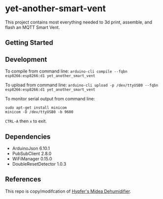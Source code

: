 # yet-another-smart-vent

This project contains most everything needed to 3d print, assemble, and flash an MQTT Smart Vent.

## Getting Started

## Development
To compile from command line:
`arduino-cli compile --fqbn esp8266:esp8266:d1 yet_another_smart_vent`

To upload from command line:
`arduino-cli upload -p /dev/ttyUSB0 --fqbn esp8266:esp8266:d1 yet_another_smart_vent`

To monitor serial output from command line:
```
sudo apt-get install minicom
minicom -D /dev/ttyUSB0 -b 9600
```
`CTRL-A` then  `x` to exit.

## Dependencies
- ArduinoJson 6.10.1
- PubSubClient 2.8.0
- WiFiManager 0.15.0
- DoubleResetDetector 1.0.3

## References
This repo is copy/modifcation of [Hypfer's Midea Dehumidifier](https://github.com/Hypfer/esp8266-midea-dehumidifier).
